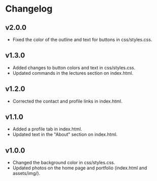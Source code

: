 # Changelog
## v2.0.0
- Fixed the color of the outline and text for buttons in css/styles.css.
## v1.3.0
- Added changes to button colors and text in css/styles.css.
- Updated commands in the lectures section on index.html.
## v1.2.0
- Corrected the contact and profile links in index.html.
## v1.1.0
- Added a profile tab in index.html.
- Updated text in the "About" section on index.html.
## v1.0.0
- Changed the background color in css/styles.css.
- Updated photos on the home page and portfolio (index.html and assets/img/).
